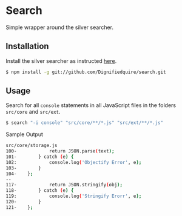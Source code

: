 # Search


Simple wrapper around the silver searcher.


## Installation

Install the silver searcher as instructed [here].

```bash
$ npm install -g git://github.com/Dignifiedquire/search.git
```

## Usage

Search for all `console` statements in all JavaScript files in the folders `src/core` and
`src/ext`.

```bash
$ search "-i console" "src/core/**/*.js" "src/ext/**/*.js"
```
Sample Output

```bash
src/core/storage.js
100-            return JSON.parse(text);
101-        } catch (e) {
102:            console.log('Objectify Error', e);
103-        }
104-    };
--
117-            return JSON.stringify(obj);
118-        } catch (e) {
119:            console.log('Stringify Erorr', e);
120-        }
121-    };
```


[here]: https://github.com/ggreer/the_silver_searcher
